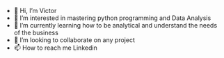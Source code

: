 - 👋 Hi, I’m Victor
- 👀 I’m interested in mastering python programming and Data Analysis
- 🌱 I’m currently learning how to be analytical and understand the needs of the business 
- 💞️ I’m looking to collaborate on any project
- 📫 How to reach me Linkedin

<!---
akpene1/akpene1 is a ✨ special ✨ repository because its `README.md` (this file) appears on your GitHub profile.
You can click the Preview link to take a look at your changes.
--->
